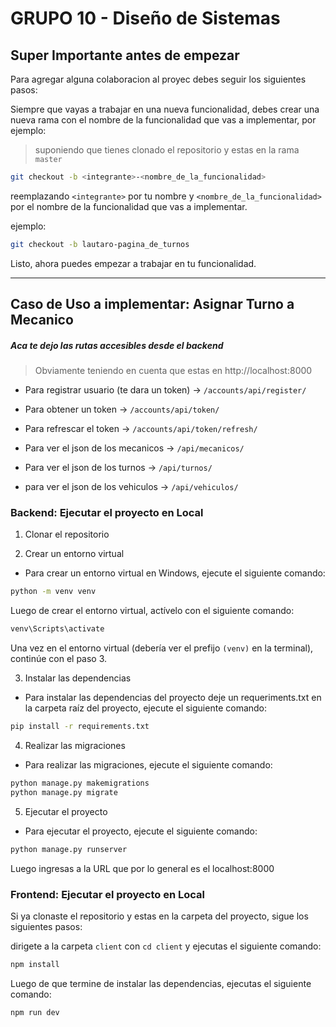 # GRUPO 10 - Diseño de Sistemas

## Super Importante antes de empezar

Para agregar alguna colaboracion al proyec  debes seguir los siguientes pasos:

Siempre que vayas a trabajar en una nueva funcionalidad, debes crear una nueva rama con el nombre de la funcionalidad que vas a implementar, por ejemplo:

> suponiendo que tienes clonado el repositorio y estas en la rama `master`

```bash
git checkout -b <integrante>-<nombre_de_la_funcionalidad>
```
reemplazando `<integrante>` por tu nombre y `<nombre_de_la_funcionalidad>` por el nombre de la funcionalidad que vas a implementar.

ejemplo:

```bash
git checkout -b lautaro-pagina_de_turnos
```

Listo, ahora puedes empezar a trabajar en tu funcionalidad.

----


## Caso de Uso a implementar: Asignar Turno a Mecanico

##### Aca te dejo las rutas accesibles desde el backend

> Obviamente teniendo en cuenta que estas en http://localhost:8000

- Para registrar usuario (te dara un token) -> ``/accounts/api/register/``

- Para obtener un token -> ``/accounts/api/token/``

- Para refrescar el token -> ``/accounts/api/token/refresh/``

- Para ver el json de los mecanicos -> ``/api/mecanicos/``

- Para ver el json de los turnos -> ``/api/turnos/``

- para ver el json de los vehiculos -> ``/api/vehiculos/``


### Backend: Ejecutar el proyecto en Local

1. Clonar el repositorio


2. Crear un entorno virtual

- Para crear un entorno virtual en Windows, ejecute el siguiente comando:

```bash
python -m venv venv
```

Luego de crear el entorno virtual, actívelo con el siguiente comando:

```bash
venv\Scripts\activate
```

Una vez en el entorno virtual (debería ver el prefijo `(venv)` en la terminal), continúe con el paso 3.


3. Instalar las dependencias

- Para instalar las dependencias del proyecto deje un requeriments.txt en la carpeta raíz del proyecto, ejecute el siguiente comando:

```bash
pip install -r requirements.txt
```

4. Realizar las migraciones

- Para realizar las migraciones, ejecute el siguiente comando:

```bash
python manage.py makemigrations
python manage.py migrate
```

5. Ejecutar el proyecto

- Para ejecutar el proyecto, ejecute el siguiente comando:

```bash
python manage.py runserver
```

Luego ingresas a la URL que por lo general es el localhost:8000


### Frontend: Ejecutar el proyecto en Local

Si ya clonaste el repositorio y estas en la carpeta del proyecto, sigue los siguientes pasos:

dirigete a la carpeta `client`  con `cd client` y ejecutas el siguiente comando:

```bash
npm install
```

Luego de que termine de instalar las dependencias, ejecutas el siguiente comando:

```bash
npm run dev
```
